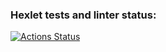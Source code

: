 ### Hexlet tests and linter status:
[![Actions Status](https://github.com/dkihada/frontend-project-44/workflows/hexlet-check/badge.svg)](https://github.com/dkihada/frontend-project-44/actions)